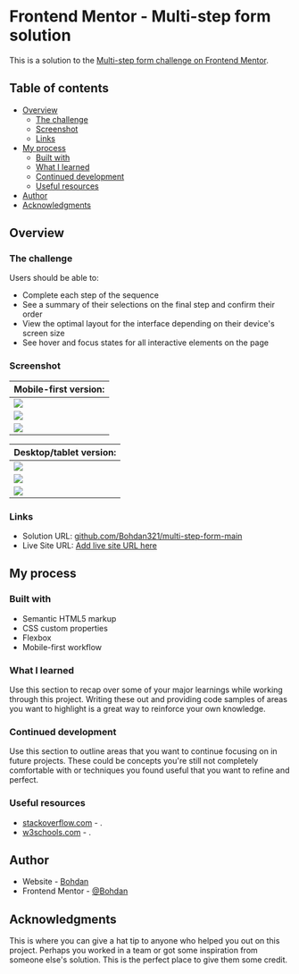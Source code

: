 # Frontend Mentor - Multi-step form solution

This is a solution to the [Multi-step form challenge on Frontend Mentor](https://www.frontendmentor.io/challenges/multistep-form-YVAnSdqQBJ). 

## Table of contents

- [Overview](#overview)
  - [The challenge](#the-challenge)
  - [Screenshot](#screenshot)
  - [Links](#links)
- [My process](#my-process)
  - [Built with](#built-with)
  - [What I learned](#what-i-learned)
  - [Continued development](#continued-development)
  - [Useful resources](#useful-resources)
- [Author](#author)
- [Acknowledgments](#acknowledgments)


## Overview

### The challenge

Users should be able to:

- Complete each step of the sequence
- See a summary of their selections on the final step and confirm their order
- View the optimal layout for the interface depending on their device's screen size
- See hover and focus states for all interactive elements on the page

### Screenshot

|Mobile-first version:|
|-|
|![](./screenshots/screenshot-mobile-1.png)|  ![](./screenshots/screenshot-mobile-2.png)|
|![](./screenshots/screenshot-mobile-3.png)|  ![](./screenshots/screenshot-mobile-4.png)|
|![](./screenshots/screenshot-mobile-5.png)|  

|Desktop/tablet version:|
|-|
|![](./screenshots/screenshot-desktop-1.png)|  ![](./screenshots/screenshot-desktop-2.png)|
|![](./screenshots/screenshot-desktop-3.png)|  ![](./screenshots/screenshot-desktop-4.png)|
|![](./screenshots/screenshot-desktop-5.png)|    
           


### Links

- Solution URL: [github.com/Bohdan321/multi-step-form-main](https://github.com/Bohdan321/multi-step-form-main)
- Live Site URL: [Add live site URL here](https://your-live-site-url.com)

## My process

### Built with

- Semantic HTML5 markup
- CSS custom properties
- Flexbox
- Mobile-first workflow


### What I learned

Use this section to recap over some of your major learnings while working through this project. Writing these out and providing code samples of areas you want to highlight is a great way to reinforce your own knowledge.



### Continued development

Use this section to outline areas that you want to continue focusing on in future projects. These could be concepts you're still not completely comfortable with or techniques you found useful that you want to refine and perfect.

### Useful resources

- [stackoverflow.com](https://stackoverflow.com/) - .
- [w3schools.com](https://www.w3schools.com/default.asp) - .


## Author

- Website - [Bohdan](https://github.com/Bohdan321)
- Frontend Mentor - [@Bohdan](https://www.frontendmentor.io/profile/Bohdan321)

## Acknowledgments

This is where you can give a hat tip to anyone who helped you out on this project. Perhaps you worked in a team or got some inspiration from someone else's solution. This is the perfect place to give them some credit.

